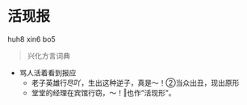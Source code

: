 # 活现报
huh8 xin6 bo5
> 兴化方言词典
- 骂人活着看到报应
  - 老子英雄行尽吖，生出这种逆子，真是～！②当众出丑，现出原形
  - 堂堂的经理在宾馆行窃，～！‖也作“活现形”。
